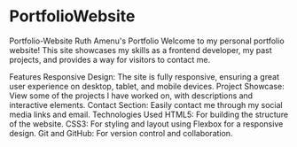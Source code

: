 # PortfolioWebsite
Portfolio-Website
Ruth Amenu's Portfolio
Welcome to my personal portfolio website! This site showcases my skills as a frontend developer, my past projects, and provides a way for visitors to contact me.

Features
Responsive Design: The site is fully responsive, ensuring a great user experience on desktop, tablet, and mobile devices.
Project Showcase: View some of the projects I have worked on, with descriptions and interactive elements.
Contact Section: Easily contact me through my social media links and email.
Technologies Used
HTML5: For building the structure of the website.
CSS3: For styling and layout using Flexbox for a responsive design.
Git and GitHub: For version control and collaboration.
